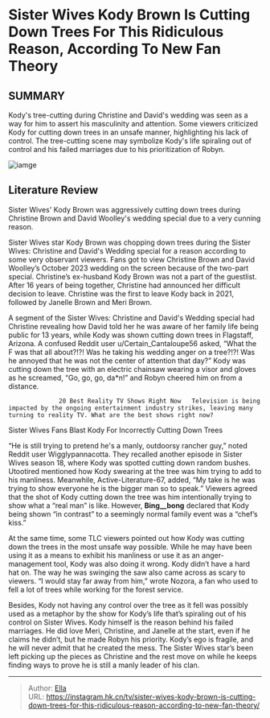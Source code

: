 # Sister Wives Kody Brown Is Cutting Down Trees For This Ridiculous Reason, According To New Fan Theory


## SUMMARY 



  Kody&#39;s tree-cutting during Christine and David&#39;s wedding was seen as a way for him to assert his masculinity and attention.   Some viewers criticized Kody for cutting down trees in an unsafe manner, highlighting his lack of control.   The tree-cutting scene may symbolize Kody&#39;s life spiraling out of control and his failed marriages due to his prioritization of Robyn.  

![iamge](https://static1.srcdn.com/wordpress/wp-content/uploads/2024/01/sister-wives-kody-brown-is-cutting-down-trees-for-this-ridiculous-reason-according-to-new-fan-theory.jpg)

## Literature Review
Sister Wives&#39; Kody Brown was aggressively cutting down trees during Christine Brown and David Woolley&#39;s wedding special due to a very cunning reason.




Sister Wives star Kody Brown was chopping down trees during the Sister Wives: Christine and David&#39;s Wedding special for a reason according to some very observant viewers. Fans got to view Christine Brown and David Woolley’s October 2023 wedding on the screen because of the two-part special. Christine’s ex-husband Kody Brown was not a part of the guestlist. After 16 years of being together, Christine had announced her difficult decision to leave. Christine was the first to leave Kody back in 2021, followed by Janelle Brown and Meri Brown.




A segment of the Sister Wives: Christine and David&#39;s Wedding special had Christine revealing how David told her he was aware of her family life being public for 13 years, while Kody was shown cutting down trees in Flagstaff, Arizona. A confused Reddit user u/Certain_Cantaloupe56 asked, “What the F was that all about?!?! Was he taking his wedding anger on a tree?!?! Was he annoyed that he was not the center of attention that day?” Kody was cutting down the tree with an electric chainsaw wearing a visor and gloves as he screamed, “Go, go, go, da*n!” and Robyn cheered him on from a distance.

                  20 Best Reality TV Shows Right Now   Television is being impacted by the ongoing entertainment industry strikes, leaving many turning to reality TV. What are the best shows right now?    


 Sister Wives Fans Blast Kody For Incorrectly Cutting Down Trees 
          




“He is still trying to pretend he&#39;s a manly, outdoorsy rancher guy,” noted Reddit user Wigglypannacotta. They recalled another episode in Sister Wives season 18, where Kody was spotted cutting down random bushes. Utootired mentioned how Kody swearing at the tree was him trying to add to his manliness. Meanwhile, Active-Literature-67, added, “My take is he was trying to show everyone he is the bigger man so to speak.” Viewers agreed that the shot of Kody cutting down the tree was him intentionally trying to show what a “real man” is like. However, __Bing__bong__ declared that Kody being shown “in contrast” to a seemingly normal family event was a “chef’s kiss.”


 

At the same time, some TLC viewers pointed out how Kody was cutting down the trees in the most unsafe way possible. While he may have been using it as a means to exhibit his manliness or use it as an anger-management tool, Kody was also doing it wrong. Kody didn’t have a hard hat on. The way he was swinging the saw also came across as scary to viewers. “I would stay far away from him,” wrote Nozora, a fan who used to fell a lot of trees while working for the forest service.




Besides, Kody not having any control over the tree as it fell was possibly used as a metaphor by the show for Kody’s life that’s spiraling out of his control on Sister Wives. Kody himself is the reason behind his failed marriages. He did love Meri, Christine, and Janelle at the start, even if he claims he didn’t, but he made Robyn his priority. Kody’s ego is fragile, and he will never admit that he created the mess. The Sister Wives star’s been left picking up the pieces as Christine and the rest move on while he keeps finding ways to prove he is still a manly leader of his clan.



---

> Author: [Ella](https://instagram.hk.cn/)  
> URL: https://instagram.hk.cn/tv/sister-wives-kody-brown-is-cutting-down-trees-for-this-ridiculous-reason-according-to-new-fan-theory/  

